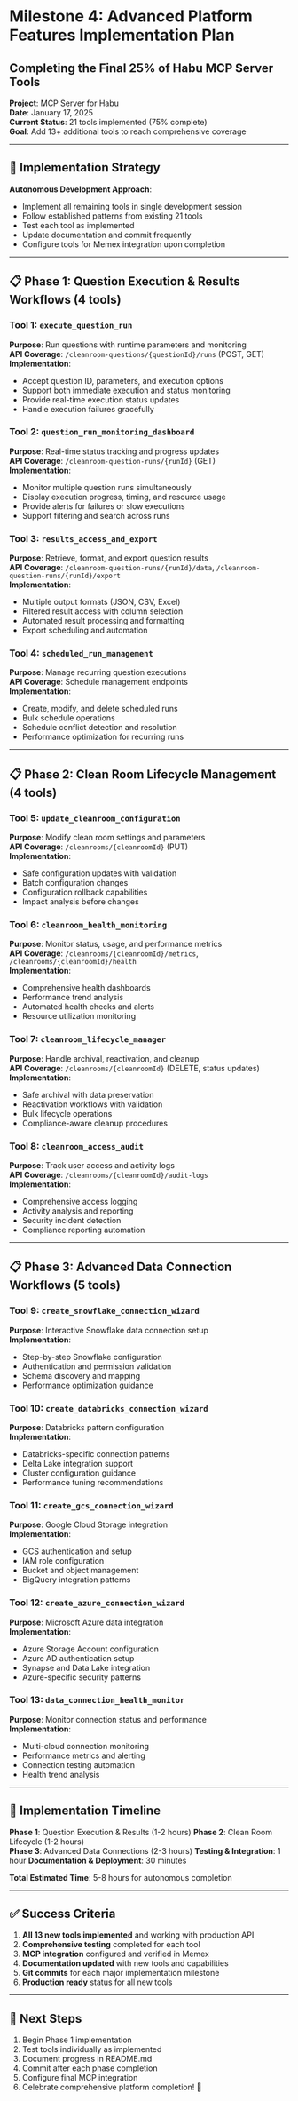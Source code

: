 # Milestone 4: Advanced Platform Features Implementation Plan
## Completing the Final 25% of Habu MCP Server Tools

**Project**: MCP Server for Habu  
**Date**: January 17, 2025  
**Current Status**: 21 tools implemented (75% complete)  
**Goal**: Add 13+ additional tools to reach comprehensive coverage  

---

## 🎯 Implementation Strategy

**Autonomous Development Approach**:
- Implement all remaining tools in single development session
- Follow established patterns from existing 21 tools
- Test each tool as implemented
- Update documentation and commit frequently
- Configure tools for Memex integration upon completion

---

## 📋 Phase 1: Question Execution & Results Workflows (4 tools)

### **Tool 1: `execute_question_run`**
**Purpose**: Run questions with runtime parameters and monitoring  
**API Coverage**: `/cleanroom-questions/{questionId}/runs` (POST, GET)  
**Implementation**:
- Accept question ID, parameters, and execution options
- Support both immediate execution and status monitoring
- Provide real-time execution status updates
- Handle execution failures gracefully

### **Tool 2: `question_run_monitoring_dashboard`**
**Purpose**: Real-time status tracking and progress updates  
**API Coverage**: `/cleanroom-question-runs/{runId}` (GET)  
**Implementation**:
- Monitor multiple question runs simultaneously
- Display execution progress, timing, and resource usage
- Provide alerts for failures or slow executions
- Support filtering and search across runs

### **Tool 3: `results_access_and_export`**
**Purpose**: Retrieve, format, and export question results  
**API Coverage**: `/cleanroom-question-runs/{runId}/data`, `/cleanroom-question-runs/{runId}/export`  
**Implementation**:
- Multiple output formats (JSON, CSV, Excel)
- Filtered result access with column selection
- Automated result processing and formatting
- Export scheduling and automation

### **Tool 4: `scheduled_run_management`**
**Purpose**: Manage recurring question executions  
**API Coverage**: Schedule management endpoints  
**Implementation**:
- Create, modify, and delete scheduled runs
- Bulk schedule operations
- Schedule conflict detection and resolution
- Performance optimization for recurring runs

---

## 📋 Phase 2: Clean Room Lifecycle Management (4 tools)

### **Tool 5: `update_cleanroom_configuration`**
**Purpose**: Modify clean room settings and parameters  
**API Coverage**: `/cleanrooms/{cleanroomId}` (PUT)  
**Implementation**:
- Safe configuration updates with validation
- Batch configuration changes
- Configuration rollback capabilities
- Impact analysis before changes

### **Tool 6: `cleanroom_health_monitoring`**
**Purpose**: Monitor status, usage, and performance metrics  
**API Coverage**: `/cleanrooms/{cleanroomId}/metrics`, `/cleanrooms/{cleanroomId}/health`  
**Implementation**:
- Comprehensive health dashboards
- Performance trend analysis
- Automated health checks and alerts
- Resource utilization monitoring

### **Tool 7: `cleanroom_lifecycle_manager`**
**Purpose**: Handle archival, reactivation, and cleanup  
**API Coverage**: `/cleanrooms/{cleanroomId}` (DELETE, status updates)  
**Implementation**:
- Safe archival with data preservation
- Reactivation workflows with validation
- Bulk lifecycle operations
- Compliance-aware cleanup procedures

### **Tool 8: `cleanroom_access_audit`**
**Purpose**: Track user access and activity logs  
**API Coverage**: `/cleanrooms/{cleanroomId}/audit-logs`  
**Implementation**:
- Comprehensive access logging
- Activity analysis and reporting
- Security incident detection
- Compliance reporting automation

---

## 📋 Phase 3: Advanced Data Connection Workflows (5 tools)

### **Tool 9: `create_snowflake_connection_wizard`**
**Purpose**: Interactive Snowflake data connection setup  
**Implementation**:
- Step-by-step Snowflake configuration
- Authentication and permission validation
- Schema discovery and mapping
- Performance optimization guidance

### **Tool 10: `create_databricks_connection_wizard`**
**Purpose**: Databricks pattern configuration  
**Implementation**:
- Databricks-specific connection patterns
- Delta Lake integration support
- Cluster configuration guidance
- Performance tuning recommendations

### **Tool 11: `create_gcs_connection_wizard`**
**Purpose**: Google Cloud Storage integration  
**Implementation**:
- GCS authentication and setup
- IAM role configuration
- Bucket and object management
- BigQuery integration patterns

### **Tool 12: `create_azure_connection_wizard`**
**Purpose**: Microsoft Azure data integration  
**Implementation**:
- Azure Storage Account configuration
- Azure AD authentication setup
- Synapse and Data Lake integration
- Azure-specific security patterns

### **Tool 13: `data_connection_health_monitor`**
**Purpose**: Monitor connection status and performance  
**Implementation**:
- Multi-cloud connection monitoring
- Performance metrics and alerting
- Connection testing automation
- Health trend analysis

---

## 🚀 Implementation Timeline

**Phase 1**: Question Execution & Results (1-2 hours)
**Phase 2**: Clean Room Lifecycle (1-2 hours)  
**Phase 3**: Advanced Data Connections (2-3 hours)
**Testing & Integration**: 1 hour
**Documentation & Deployment**: 30 minutes

**Total Estimated Time**: 5-8 hours for autonomous completion

---

## ✅ Success Criteria

1. **All 13 new tools implemented** and working with production API
2. **Comprehensive testing** completed for each tool
3. **MCP integration** configured and verified in Memex
4. **Documentation updated** with new tools and capabilities
5. **Git commits** for each major implementation milestone
6. **Production ready** status for all new tools

---

## 🎯 Next Steps

1. Begin Phase 1 implementation
2. Test tools individually as implemented
3. Document progress in README.md
4. Commit after each phase completion
5. Configure final MCP integration
6. Celebrate comprehensive platform completion! 🎉